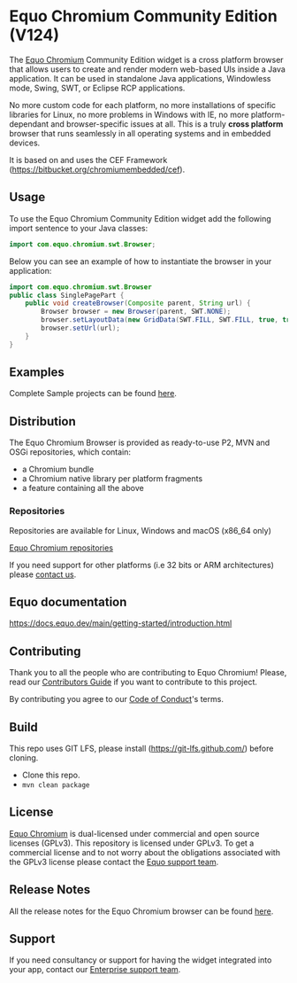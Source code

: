 # Equo Chromium Community Edition (**V124**)

The [Equo Chromium](https://www.equo.dev/chromium) Community Edition widget is a cross platform browser that allows users to create and render modern web-based UIs inside a Java application. It can be used in standalone Java applications, Windowless mode, Swing, SWT, or Eclipse RCP applications.

No more custom code for each platform, no more installations of specific libraries for Linux, no more problems in Windows with IE, no more platform-dependant and browser-specific issues at all. This is a truly **cross platform** browser that runs seamlessly in all operating systems and in embedded devices.

It is based on and uses the CEF Framework (https://bitbucket.org/chromiumembedded/cef).

## Usage

To use the Equo Chromium Community Edition widget add the following import sentence to your Java classes:


```java
import com.equo.chromium.swt.Browser;
```

Below you can see an example of how to instantiate the browser in your application:

```java
import com.equo.chromium.swt.Browser
public class SinglePagePart {
	public void createBrowser(Composite parent, String url) {
		Browser browser = new Browser(parent, SWT.NONE);
		browser.setLayoutData(new GridData(SWT.FILL, SWT.FILL, true, true));
		browser.setUrl(url);
	}
}
```

## Examples

Complete Sample projects can be found [here](https://github.com/equoplatform/chromium-samples).

## Distribution

The Equo Chromium Browser is provided as ready-to-use P2, MVN and OSGi repositories, which contain:

- a Chromium bundle
- a Chromium native library per platform fragments
- a feature containing all the above

### Repositories

Repositories are available for Linux, Windows and macOS (x86_64 only)

[Equo Chromium repositories](https://dl.equo.dev/chromium-swt-ce/oss/mvn/index.html)

If you need support for other platforms (i.e 32 bits or ARM architectures) please [contact us](https://www.equo.dev/request-a-demo).

## Equo documentation

https://docs.equo.dev/main/getting-started/introduction.html

## Contributing

Thank you to all the people who are contributing to Equo Chromium! Please, read our [Contributors Guide](docs/CONTRIBUTING.md) if you want to contribute to this project.

By contributing you agree to our [Code of Conduct](docs/CODE_OF_CONDUCT.md)'s terms.

## Build

This repo uses GIT LFS, please install (https://git-lfs.github.com/) before cloning.

- Clone this repo.
- `mvn clean package`


## License

[Equo Chromium](https://www.equo.dev/chromium) is dual-licensed under commercial and open source licenses (GPLv3). This repository is licensed under GPLv3. To get a commercial license and to not worry about the obligations associated with the GPLv3 license please contact the [Equo support team](https://www.equo.dev/request-a-demo).

## Release Notes

All the release notes for the Equo Chromium browser can be found [here](https://docs.equo.dev/chromium/124.x-ce/reference/release-notes.html).

## Support

If you need consultancy or support for having the widget integrated into your app, contact our [Enterprise support team](mailto:support@equo.dev).
